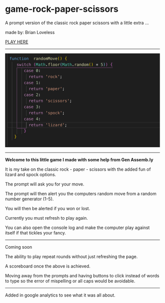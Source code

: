 # game-rock-paper-scissors

A prompt version of the classic rock paper scissors with a little extra ...

made by: Brian Loveless

[PLAY HERE](https://brianlovega.github.io/game-rock-paper-scissors/)

---

<!-- Picture below of code from game -->

![alt text](https://github.com/BrianLoveGa/game-rock-paper-scissors/blob/master/public/Screen%20Shot%202019-10-13%20at%2010.07.07%20PM%20copy.png "Code snippet frpm game prototype")

******

**Welcome to this little game I made with some help from Gen Assemb.ly**

It is my take on the classic rock - paper - scissors with the added fun of lizard and spock options.

The prompt will ask you for your move.

The prompt will then alert you the computers random move from a random number generator (1-5).

You will then be alerted if you won or lost.

Currently you must refresh to play again.

You can also open the console log and make the computer play against itself if that tickles your fancy.

---

Coming soon

The ability to play repeat rounds without just refreshing the page.

A scoreboard once the above is achieved.

Moving away from the prompts and having buttons to click instead of words to type so the error of mispelling or all caps would be avoidable.

---

Added in google analytics to see what it was all about.
